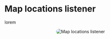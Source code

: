 # Map locations listener

lorem

<p style = 'text-align:center;'>
  <image
    src="map-locations-listener.png"
    alt="Map locations listener"
    caption="Map locations listener" 
    style="border-radius: 12px;">
</p>

